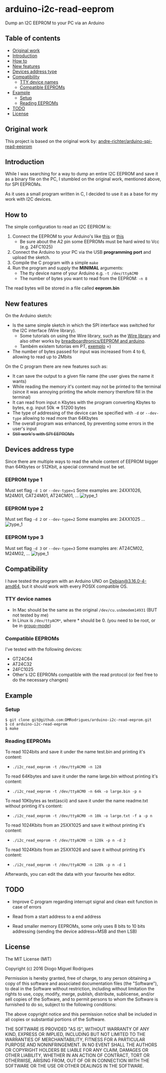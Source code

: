 # arduino-i2c-read-eeprom

Dump an I2C EEPROM to your PC via an Arduino


Table of contents
-----------------

- [Original work](#original-work)
- [Introduction](#introduction)
- [How to](#how-to)
- [New features](#new-features)
- [Devices address type](#devices-address-type)
- [Compatibility](#compatibility)
	- [TTY device names](#tty-device-names)
	- [Compatible EEPROMs](#compatible-eeproms)
- [Example](#example)
	- [Setup](#setup)
	- [Reading EEPROMs](#reading-eeproms)
- [TODO](#todo)
- [License](#license)



Original work
------------

This project is based on the original work by: [andre-richter/arduino-spi-read-eeprom](https://github.com/andre-richter/arduino-spi-read-eeprom)



Introduction
------------

While I was searching for a way to dump an entire I2C EEPROM and save it as a binary file on the PC, I stumbled on the original work, mentioned above, for SPI EEPROMs.

As it uses a small program written in C, I decided to use it as a base for my work with I2C devices.



How to
------------
The simple configuration to read an I2C EEPROM is:

1. Connect the EEPROM to your Arduino's like [this](http://kamilslab.com/wp-content/uploads/2015/12/eeprom.jpg) or [this](http://fritzing.org/media/fritzing-repo/projects/r/readwrite-serial-eeprom-via-i2c/images/arduino-eeprom_bb.png)
    * Be sure about the A2 pin some EEPROMs must be hard wired to Vcc (e.g. 24FC1025)
2. Connect the Arduino to your PC via the USB __programming port__ and upload the sketch.
3. Compile the C program with a simple `make`
4. Run the program and supply the __MINIMAL__ arguments:
    * The tty device name of your Arduino e.g. `-t /dev/ttyACM0`
    * The number of bytes you want to read from the EEPROM: `-n 8`

The read bytes will be stored in a file called __eeprom.bin__



New features
------------

On the Arduino sketch:
- Is the same simple sketch in which the SPI interface was switched for the I2C interface (Wire library).
	- Some tutorials on using the Wire library, such as the [Wire library](https://www.pjrc.com/teensy/td_libs_Wire.html) and also other works by [breadboardtronics/EEPROM and arduino](https://breadboardtronics.wordpress.com/2013/08/27/at24c32-eeprom-and-arduino).
	- Também existem tutorias em PT, [exemplo](http://lusorobotica.com/index.php/topic,33.0.html) =) 
- The number of bytes passed for input was increased from 4 to 6, allowing to read up to 2Mbits

On the C program there are new features such as:
- It can save the output to a given file name (the user gives the name it wants)
- While reading the memory it's content may not be printed to the terminal (since it was annoying printing the whole memory therefore fill in the terminal)
- It can read from input n Kbytes with the program converting Kbytes to bytes, e.g. input 50k => 51200 bytes
- The type of addressing of the device can be specified with `-d` or `--dev-type` allowing to read more than 64Kbytes
- The overall program was enhanced, by preventing some errors in the user's input
- ~~Still work's with SPI EEPROMs~~



Devices address type
----------------------
Since there are multiple ways to read the whole content of EEPROM bigger than 64Kbytes or 512Kbit, a special command must be set.

### EEPROM type 1
Must set flag `-d 1` or `--dev-type=1`
Some examples are: 24XX1026, M24M01, CAT24M01, AT24CM01, ...
![type_1](https://ch3302files.storage.live.com/y3mxZhsnuO_9DcPUrTW97842UpC7beExyoSk3QyEiGdFp9on653JUQhX0QoWSAIo19gzfJeNC1Edyqk5dGZJx2DHy5K0nxpYT4s0PxcIIIK5smDBg-nZVA6gDzKD65T4x18ZSLVVDvAN-CdaRsIX0jMaEfk7MJNn6LHItQ4uzhEiTU/EEPROM1.png?psid=1&width=412&height=212 "EEPROM type 1")


### EEPROM type 2
Must set flag `-d 2` or `--dev-type=2`
Some examples are: 24XX1025 ...
![type_1](https://ch3302files.storage.live.com/y3mgOuztKNg2NeLvU86fG5qpaJqoo2f_xQ480PDv6Es6-Dxom6_HsFbfwnRAnFu59JinNi6fsCEnvU76W7uzpGoU-EIvgO3ZI1iJTkZpKbnjFe3C3E2GqODWwr1EwRV4FWYdQ_NHIfdFpaMjg7frnRqjgDQserS-ABrPoR0S7aomPM/EEPROM2.png?psid=1&width=412&height=212 "EEPROM type 2")


### EEPROM type 3
Must set flag `-d 3` or `--dev-type=3`
Some examples are: AT24CM02, M24M02, ...
![type_1](https://ch3302files.storage.live.com/y3m9FKJ-_urTKHPavZ8iY2AVayBbwfM4O2oof9KPto8IpfNu6LmP03lnkbRsRHO2Z8-nS2jUcp2eBMn4_hC5lA3iBWWTCadRsXLMT4Uic7PaKfO9XkmmeXZ6i5mOLy9waJusXbNrCAPHRmXlMJQhoOJjti_RkNuMWOScSgtFpIt99g/EEPROM3.png?psid=1&width=412&height=212 "EEPROM type 3")



Compatibility
----------------------
I have tested the program with an Arduino UNO on Debian@3.16.0-4-amd64, but it should work with every POSIX compatible OS.


### TTY device names
- In Mac should be the same as the original `/dev/cu.usbmodem14931` (BUT not tested by me)
- In Linux is `/dev/ttyACM*`, where * should be 0. (you need to be root, or be in [group-mode](http://playground.arduino.cc/Linux/All#Permission))


### Compatible EEPROMs
I've tested with the following devices:
 - GT24C64
 - AT24C32
 - 24FC1025
 - Other's I2C EEPROMs compatible with the read protocol (or feel free to do the necessary changes)



Example
------------


### Setup
```
$ git clone git@github.com:DMRodrigues/arduino-i2c-read-eeprom.git
$ cd arduino-i2c-read-eeprom
$ make
```


### Reading EEPROMs
To read 1024bits and save it under the name test.bin and printing it's content:
 - `./i2c_read_eeprom -t /dev/ttyACM0 -n 128`

To read 64Kbytes and save it under the name large.bin without printing it's content:
 - `./i2c_read_eeprom -t /dev/ttyACM0 -n 64k -o large.bin -p n`

To read 10Kbytes as text(ascii) and save it under the name readme.txt without printing it's content:
 - `./i2c_read_eeprom -t /dev/ttyACM0 -n 10k -o large.txt -f a -p n`

To read 1024Kbits from an 25XX1025 and save it without printing it's content:
 - `./i2c_read_eeprom -t /dev/ttyACM0 -n 128k -p n -d 2`

To read 1024Kbits from an 25XX1026 and save it without printing it's content:
 - `./i2c_read_eeprom -t /dev/ttyACM0 -n 128k -p n -d 1`

Afterwards, you can edit the data with your favourite hex editor.



TODO
------------
- Improve C program regarding interrupt signal and clean exit function in case of errors

- Read from a start address to a end address

- Read smaller memory EEPROMs, some only uses 8 bits to 10 bits addressing (sending the device address+MSB and then LSB)



License
------------

The MIT License (MIT)

Copyright (c) 2016 Diogo Miguel Rodrigues

Permission is hereby granted, free of charge, to any person obtaining a copy
of this software and associated documentation files (the "Software"), to deal
in the Software without restriction, including without limitation the rights
to use, copy, modify, merge, publish, distribute, sublicense, and/or sell
copies of the Software, and to permit persons to whom the Software is
furnished to do so, subject to the following conditions:

The above copyright notice and this permission notice shall be included in all
copies or substantial portions of the Software.

THE SOFTWARE IS PROVIDED "AS IS", WITHOUT WARRANTY OF ANY KIND, EXPRESS OR
IMPLIED, INCLUDING BUT NOT LIMITED TO THE WARRANTIES OF MERCHANTABILITY,
FITNESS FOR A PARTICULAR PURPOSE AND NONINFRINGEMENT. IN NO EVENT SHALL THE
AUTHORS OR COPYRIGHT HOLDERS BE LIABLE FOR ANY CLAIM, DAMAGES OR OTHER
LIABILITY, WHETHER IN AN ACTION OF CONTRACT, TORT OR OTHERWISE, ARISING FROM,
OUT OF OR IN CONNECTION WITH THE SOFTWARE OR THE USE OR OTHER DEALINGS IN THE
SOFTWARE.


